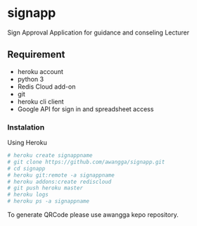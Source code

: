 # signapp
Sign Approval Application for guidance and conseling Lecturer

## Requirement
 * heroku account
 * python 3
 * Redis Cloud add-on
 * git
 * heroku cli client
 * Google API for sign in and spreadsheet access
 

### Instalation
Using Heroku
```sh
# heroku create signappname
# git clone https://github.com/awangga/signapp.git
# cd signapp
# heroku git:remote -a signappname
# heroku addons:create rediscloud
# git push heroku master
# heroku logs
# heroku ps -a signappname
```

To generate QRCode please use awangga kepo repository.


